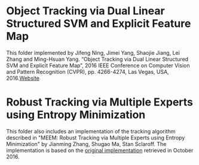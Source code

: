 Object Tracking via Dual Linear Structured SVM and Explicit Feature Map
===============================================================

This folder implemented by Jifeng Ning, Jimei Yang, Shaojie Jiang, Lei Zhang and Ming-Hsuan Yang. “Object Tracking via Dual Linear Structured SVM and Explicit Feature Map”, 2016 IEEE Conference on Computer Vision and Pattern Recognition (CVPR), pp. 4266-4274, Las Vegas, USA, 2016.[Website](http://www4.comp.polyu.edu.hk/~cslzhang/DLSSVM/DLSSVM.htm)



Robust Tracking via Multiple Experts using Entropy Minimization
===============================================================

This folder also includes an implementation of the tracking algorithm described in "MEEM: Robust Tracking via Multiple Experts using Entropy Minimization" by Jianming Zhang, Shugao Ma, Stan Sclaroff. The implementation is based on the [original implementation](http://cs-people.bu.edu/jmzhang/MEEM/MEEM.html) retrieved in October 2016.

